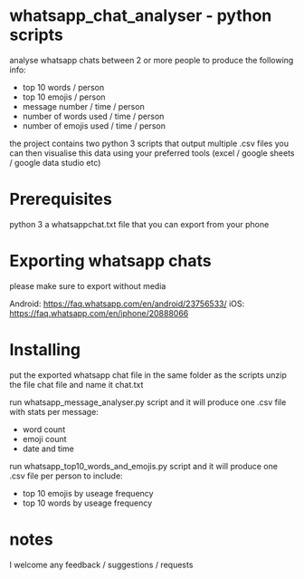 # whatsapp_chat_analyser - python scripts
analyse whatsapp chats between 2 or more people to produce the following info: 

- top 10 words / person
- top 10 emojis / person
- message number / time / person
- number of words used / time / person
- number of emojis used / time / person

the project contains two python 3 scripts that output multiple .csv files 
you can then visualise this data using your preferred tools (excel / google sheets / google data studio etc)

# Prerequisites
python 3
a whatsappchat.txt file that you can export from your phone


# Exporting whatsapp chats
please make sure to export without media

Android: https://faq.whatsapp.com/en/android/23756533/
iOS: https://faq.whatsapp.com/en/iphone/20888066

# Installing
put the exported whatsapp chat file in the same folder as the scripts
unzip the file chat file and name it chat.txt

run whatsapp_message_analyser.py script and it will produce one .csv file with stats per message:
- word count
- emoji count
- date and time

run whatsapp_top10_words_and_emojis.py script and it will produce one .csv file per person to include:
- top 10 emojis by useage frequency
- top 10 words by useage frequency


# notes
I welcome any feedback / suggestions / requests



